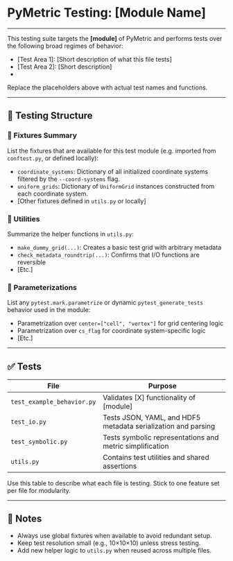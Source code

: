 # PyMetric Testing: [Module Name]

---

This testing suite targets the **[module]** of PyMetric and performs tests over the 
following broad regimes of behavior:

- [Test Area 1]: [Short description of what this file tests]
- [Test Area 2]: [Short description]
- [Test Area 3]: [Etc.]

Replace the placeholders above with actual test names and functions.

---

## 📐 Testing Structure

### 🔧 Fixtures Summary

List the fixtures that are available for this test module (e.g. imported from `conftest.py`, or defined locally):

- `coordinate_systems`: Dictionary of all initialized coordinate systems filtered by the `--coord-systems` flag.
- `uniform_grids`: Dictionary of `UniformGrid` instances constructed from each coordinate system.
- [Other fixtures defined in `utils.py` or locally]

### 🧰 Utilities

Summarize the helper functions in `utils.py`:

- `make_dummy_grid(...)`: Creates a basic test grid with arbitrary metadata
- `check_metadata_roundtrip(...)`: Confirms that I/O functions are reversible
- [Etc.]

### 🧪 Parameterizations

List any `pytest.mark.parametrize` or dynamic `pytest_generate_tests` behavior used in the module:

- Parametrization over `center=["cell", "vertex"]` for grid centering logic
- Parametrization over `cs_flag` for coordinate system-specific logic
- [Etc.]

---

## ✅ Tests

| File                          | Purpose                                                          |
|-------------------------------|------------------------------------------------------------------|
| `test_example_behavior.py`    | Validates [X] functionality of [module]                          |
| `test_io.py`                  | Tests JSON, YAML, and HDF5 metadata serialization and parsing    |
| `test_symbolic.py`            | Tests symbolic representations and metric simplification         |
| `utils.py`                    | Contains test utilities and shared assertions                   |

Use this table to describe what each file is testing. Stick to one feature set per file for modularity.

---

## 📝 Notes

- Always use global fixtures when available to avoid redundant setup.
- Keep test resolution small (e.g., 10×10×10) unless stress testing.
- Add new helper logic to `utils.py` when reused across multiple files.
